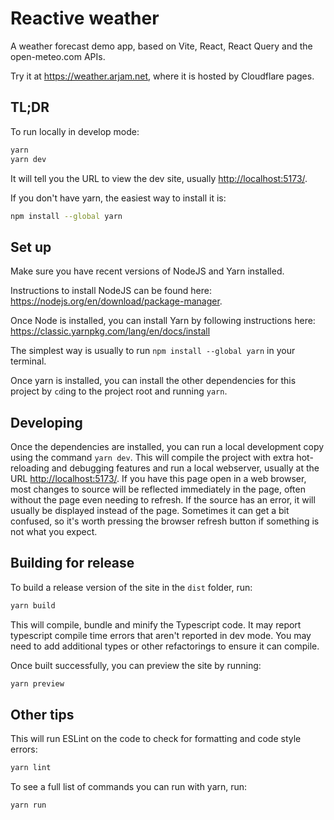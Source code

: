 # Reactive weather

A weather forecast demo app, based on Vite, React, React Query and the open-meteo.com APIs.

Try it at <https://weather.arjam.net>, where it is hosted by Cloudflare pages.

## TL;DR

To run locally in develop mode:

```bash
yarn
yarn dev
```

It will tell you the URL to view the dev site, usually <http://localhost:5173/>.

If you don't have yarn, the easiest way to install it is:

```bash
npm install --global yarn
```

## Set up

Make sure you have recent versions of NodeJS and Yarn installed.

Instructions to install NodeJS can be found here: <https://nodejs.org/en/download/package-manager>.

Once Node is installed, you can install Yarn by following instructions here:
<https://classic.yarnpkg.com/lang/en/docs/install>

The simplest way is usually to run `npm install --global yarn` in your terminal.

Once yarn is installed, you can install the other dependencies for this project by `cd`ing to the
project root and running `yarn`.

## Developing

Once the dependencies are installed, you can run a local development copy using the command `yarn
dev`. This will compile the project with extra hot-reloading and debugging features and run a local
webserver, usually at the URL <http://localhost:5173/>. If you have this page open in a web browser,
most changes to source will be reflected immediately in the page, often without the page even
needing to refresh. If the source has an error, it will usually be displayed instead of the page.
Sometimes it can get a bit confused, so it's worth pressing the browser refresh button if something
is not what you expect.

## Building for release

To build a release version of the site in the `dist` folder, run:

```bash
yarn build
```

This will compile, bundle and minify the Typescript code. It may report typescript compile time
errors that aren't reported in dev mode. You may need to add additional types or other refactorings
to ensure it can compile.

Once built successfully, you can preview the site by running:

```bash
yarn preview
```

## Other tips

This will run ESLint on the code to check for formatting and code style errors:

```bash
yarn lint
```

To see a full list of commands you can run with yarn, run:

```bash
yarn run
```
